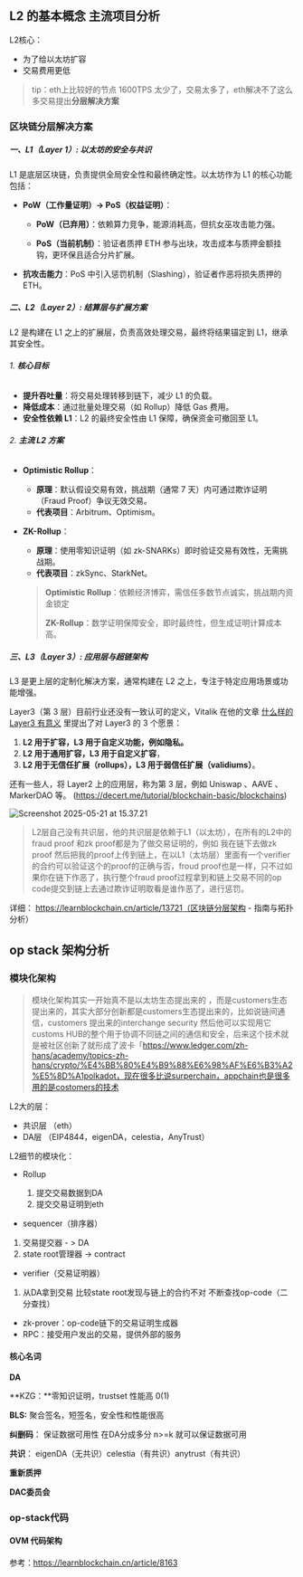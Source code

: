 ## L2 的基本概念 主流项目分析

L2核心：

* 为了给以太坊扩容
* 交易费用更低

> tip：eth上比较好的节点 1600TPS 太少了，交易太多了，eth解决不了这么多交易提出**分层解决方案**



### 区块链分层解决方案

##### **一、L1（Layer 1）: 以太坊的安全与共识**

L1 是底层区块链，负责提供全局安全性和最终确定性。以太坊作为 L1 的核心功能包括：

- **PoW（工作量证明）→ PoS（权益证明）**：
  - **PoW（已弃用）**：依赖算力竞争，能源消耗高，但抗女巫攻击能力强。

  - **PoS（当前机制）**：验证者质押 ETH 参与出块，攻击成本与质押金额挂钩，更环保且适合分片扩展。

* **抗攻击能力**：PoS 中引入惩罚机制（Slashing），验证者作恶将损失质押的 ETH。



##### **二、L2（Layer 2）: 结算层与扩展方案**

L2 是构建在 L1 之上的扩展层，负责高效处理交易，最终将结果锚定到 L1，继承其安全性。

###### 1. **核心目标**

- **提升吞吐量**：将交易处理转移到链下，减少 L1 的负载。
- **降低成本**：通过批量处理交易（如 Rollup）降低 Gas 费用。
- **安全性依赖 L1**：L2 的最终安全性由 L1 保障，确保资金可撤回至 L1。

###### 2. **主流 L2 方案**

- **Optimistic Rollup**：

  - **原理**：默认假设交易有效，挑战期（通常 7 天）内可通过欺诈证明（Fraud Proof）争议无效交易。
  - **代表项目**：Arbitrum、Optimism。

- **ZK-Rollup**：

  - **原理**：使用零知识证明（如 zk-SNARKs）即时验证交易有效性，无需挑战期。
  - **代表项目**：zkSync、StarkNet。

  > **Optimistic Rollup**：依赖经济博弈，需信任多数节点诚实，挑战期内资金锁定
  >
  > **ZK-Rollup**：数学证明保障安全，即时最终性，但生成证明计算成本高。

  

##### **三、L3（Layer 3）: 应用层与超链架构**

L3 是更上层的定制化解决方案，通常构建在 L2 之上，专注于特定应用场景或功能增强。

Layer3（第 3 层）目前行业还没有一致认可的定义，Vitalik 在他的文章 [什么样的 Layer3 有意义](https://vitalik.ca/general/2022/09/17/layer_3.html) 里提出了对 Layer3 的 3 个愿景：

1. **L2 用于扩容，L3 用于自定义功能，例如隐私。**
2. **L2 用于通用扩容，L3 用于自定义扩容**，
3. **L2 用于无信任扩展（rollups），L3 用于弱信任扩展（validiums）**。

还有一些人，将 Layer2 上的应用层，称为第 3 层，例如 Uniswap 、AAVE 、MarkerDAO 等。
(https://decert.me/tutorial/blockchain-basic/blockchains)



![Screenshot 2025-05-21 at 15.37.21](/Users/enf/Library/Application%20Support/typora-user-images/Screenshot%202025-05-21%20at%2015.37.21.png)



> L2层自己没有共识层，他的共识层是依赖于L1（以太坊），在所有的L2中的fraud proof 和zk proof都是为了做交易证明的，例如 我在链下去做zk proof 然后把我的proof上传到链上，在以L1（太坊层）里面有一个verifier的合约可以验证这个的proof的正确与否，froud proof也是一样，只不过如果你在链下作恶了，执行整个fraud proof过程拿到和链上交易不同的op code提交到链上去通过欺诈证明取看是谁作恶了，进行惩罚。
>

详细： https://learnblockchain.cn/article/13721（区块链分层架构 - 指南与拓扑分析）

## op stack 架构分析




### 模块化架构

> 模块化架构其实一开始真不是以太坊生态提出来的 ，而是customers生态提出来的，其实大部分创新都是customers生态提出来的，比如说链间通信，customers 提出来的interchange security 然后他可以实现用它customs HUB的整个用于协调不同链之间的通信和安全，后来这个技术就是被社区创新了就形成了波卡「https://www.ledger.com/zh-hans/academy/topics-zh-hans/crypto/%E4%BB%80%E4%B9%88%E6%98%AF%E6%B3%A2%E5%8D%A1polkadot，现在很多比说surperchain，appchain也是很多用的是costomers的技术

L2大的层：

* 共识层 （eth）
* DA层 （EIP4844，eigenDA，celestia，AnyTrust）

L2细节的模块化：

* Rollup 

 	1. 提交交易数据到DA
 	1. 提交交易证明到eth

* sequencer（排序器）

1. 交易提交器 - > DA
2. state root管理器 -> contract

* verifier（交易证明器）

1. 从DA拿到交易 比较state root发现与链上的合约不对 不断查找op-code（二分查找）

* zk-prover：op-code链下的交易证明生成器
* RPC：接受用户发出的交易，提供外部的服务



#### 核心名词

**DA**

**KZG：**零知识证明，trustset 性能高 0(1)

**BLS:**    聚合签名，短签名，安全性和性能很高

**纠删码**： 保证数据可用性 在DA分成多分 n>=k 就可以保证数据可用

**共识**： eigenDA（无共识）celestia（有共识）anytrust（有共识）

**重新质押**

**DAC委员会**

### op-stack代码

#### OVM 代码架构





参考：https://learnblockchain.cn/article/8163

